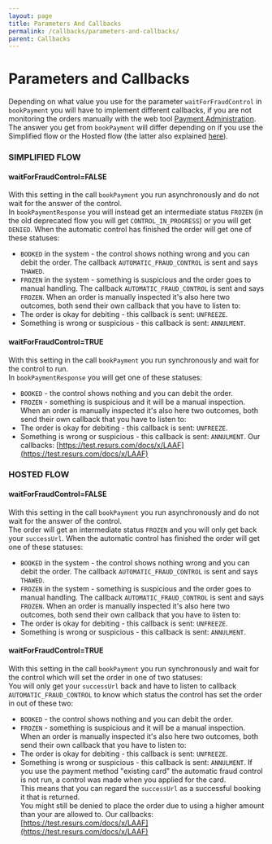 ```yaml
---
layout: page
title: Parameters And Callbacks
permalink: /callbacks/parameters-and-callbacks/
parent: Callbacks
---
```



# Parameters and Callbacks 
Depending on what value you use for the parameter
`waitForFraudControl` in `bookPayment` you will have to implement
different callbacks, if you are not monitoring the orders manually with
the web tool [Payment
Administration](Payment-administration-GUI_327748.html). The answer you
get from `bookPayment` will differ depending on if you use the
Simplified flow or the Hosted flow (the latter also explained
[here](https://test.resurs.com/docs/display/ecom/Hosted+Flow+with+After+Shop+Service)).
### SIMPLIFIED FLOW
####  waitForFraudControl=FALSE 
With this setting in the call `bookPayment` you run asynchronously and
do not wait for the answer of the control.  
In `bookPaymentResponse` you will instead get an intermediate
status `FROZEN` (in the old deprecated flow you will get
`CONTROL_IN_PROGRESS`) or you will get `DENIED`.
When the automatic control has finished the order will get one of these
statuses:
- `BOOKED` in the system - the control shows nothing wrong and you can
  debit the order. The callback `AUTOMATIC_FRAUD_CONTROL` is sent and
  says `THAWED`.
- `FROZEN` in the system - something is suspicious and the order goes to
  manual handling. The callback `AUTOMATIC_FRAUD_CONTROL` is sent and
  says `FROZEN`.
When an order is manually inspected it's also here two outcomes, both
send their own callback that you have to listen to:
- The order is okay for debiting - this callback is sent: `UNFREEZE`.
- Something is wrong or suspicious - this callback is sent: `ANNULMENT`.
#### waitForFraudControl=TRUE
With this setting in the call `bookPayment` you run synchronously and
wait for the control to run.  
In `bookPaymentResponse` you will get one of these statuses:
- `BOOKED` - the control shows nothing and you can debit the order.
- `FROZEN` - something is suspicious and it will be a manual inspection.
When an order is manually inspected it's also here two outcomes, both
send their own callback that you have to listen to:
- The order is okay for debiting - this callback is sent: `UNFREEZE`.
- Something is wrong or suspicious - this callback is sent: `ANNULMENT`.
Our
callbacks: [https://test.resurs.com/docs/x/LAAF](https://test.resurs.com/docs/x/LAAF)
### HOSTED FLOW
#### waitForFraudControl=FALSE
With this setting in the call `bookPayment` you run asynchronously and
do not wait for the answer of the control.  
The order will get an intermediate status `FROZEN` and you will only get
back your `successUrl`.
When the automatic control has finished the order will get one of these
statuses:
- `BOOKED` in the system - the control shows nothing wrong and you can
  debit the order. The callback `AUTOMATIC_FRAUD_CONTROL` is sent and
  says `THAWED`.
- `FROZEN` in the system - something is suspicious and the order goes to
  manual handling. The callback `AUTOMATIC_FRAUD_CONTROL` is sent and
  says `FROZEN`.
When an order is manually inspected it's also here two outcomes, both
send their own callback that you have to listen to:
- The order is okay for debiting - this callback is sent: `UNFREEZE`.
- Something is wrong or suspicious - this callback is sent: `ANNULMENT`.
#### waitForFraudControl=TRUE
With this setting in the call `bookPayment` you run synchronously and
wait for the control which will set the order in one of two statuses:  
You will only get your `successUrl` back and have to listen to callback
`AUTOMATIC_FRAUD_CONTROL` to know which status the control has set the
order in out of these two:
- `BOOKED` - the control shows nothing and you can debit the order.
- `FROZEN` - something is suspicious and it will be a manual inspection.
When an order is manually inspected it's also here two outcomes, both
send their own callback that you have to listen to:
- The order is okay for debiting - this callback is sent: `UNFREEZE`.
- Something is wrong or suspicious - this callback is sent: `ANNULMENT`.
If you use the payment method "existing card" the automatic fraud
control is not run, a control was made when you applied for the card.  
This means that you can regard the `successUrl` as a successful booking
it that is returned.  
You might still be denied to place the order due to using a higher
amount than your are allowed to.
Our callbacks:
[https://test.resurs.com/docs/x/LAAF](https://test.resurs.com/docs/x/LAAF)
 
